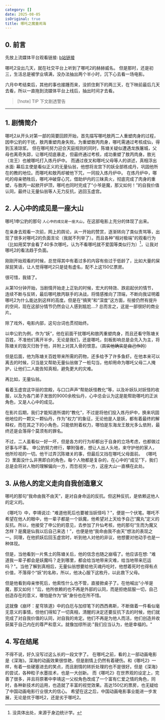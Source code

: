 ```yaml
---
category: []
date: 2025-08-05
isOriginal: true
title: 哪吒之魔童闹海
---
```

## 0. 前言
先放上流媒体平台观看链接: [b站链接](https://www.bilibili.com/bangumi/play/ep1364037)

哪吒2没出几天，就在社交平台上听到了哪吒2的赫赫威名。
但是那时，还是初三，生活总是被学业填满，没办法抽出两个半小时，沉下心去看一场电影。

六月中考结束后，其他的事也接踵而来，没抓住剩下的两三天，在下映前最后几天去看，所以一直拖到流媒体平台上线后，抽出时间才去看。

> [!note] TIP 
> 下文剧透警告
---
## 1. 剧情简介
哪吒2从开头对第一部的简要回顾开始，首先描写哪吒敖丙二人重塑肉身的过程，因申公豹的干扰，敖丙重塑肉身失败。为重塑敖丙肉身，哪吒需通过考核成仙，得到玉液琼浆。
但在哪吒努力迎合天庭规则的同时，陈塘关疑似遭遇龙族屠城，父母也离奇失踪，让哪吒彻底暴走，但最终通过考核，成功重塑了敖丙肉身。敖光（龙王）也被哪吒打入炼丹炉中。
而通过夜叉和哪吒父母等人的讲述，真相浮出水面: 幕后主使是看似正义的无量仙翁，他想将龙宫下的妖全部练成丹，巩固他所在的教的地位。而哪吒和敖丙却被他下咒，一同投入炼丹炉中。
在炼丹炉中，哪吒的母亲牺牲后，哪吒冲破穿心咒，借助炉内的三昧真火，彻底完成了肉身的重塑，与敖丙一起掀开炉顶，哪吒也同时完成了“小爷是魔，那又如何！”的自我价值认同，最终让无量仙翁等人无力反抗，逃回玉虚宫。
## 2. 人心中的成见是一座大山
哪吒1申公豹的那句 `人心中的成见是一座大山`，在这部电影上充分的体现了出来。

在亲身去观看一次前，网上的舆论，从一开始的赞赏，逐渐转向了类似责骂等，出现了很多对哪吒2的负面言论（我就不列举了）。而且各种"相对极端"的观看行为（比如用奖学金看了40多次哪吒，认为不看哪吒就不爱国等类似行为）[^1]，让我对哪吒2的看法趋于负面。

刚刚开始观看的时候，总觉得其中有着过多的内容有些过于低龄了，比如大量的屎尿屁笑话，让人觉得哪吒2只是徒有虚名，配不上这150亿票房。

很可惜，我错了。

从第10分钟开始，当剧情开始走上正轨的时候，宏大的特效、跌宕起伏的情节，连续不断与反转，最后哪吒敖丙联手的决战，将情感推向了顶端，不断向我证明着哪吒2为什么能达到这样的高度。但是在“搞笑”和“深度”这方面，衔接仍然有提升的空间，现在这部分情节仍然会让人感到尴尬....?
总而言之，这是一部很好的商业片。


除了戏外，电影内部，这句台词也贯彻始终。

以申公豹为例，作为“妖”，他在前面干扰哪吒和敖丙重塑肉身，而且还看守陈塘关百姓，不准他们离开半步。无论是我们，还是哪吒，刻板影响总是会先入为主，将陈塘关的毁灭归咎于他，并附上对其入骨的恨意。（~~其实他确实是自己作的~~）

但是后面，他为陈塘关百姓带来所需的药物，还多给予了许多鱼虾。在他本来可以离去的时候，只当是又帮助无量仙翁做了一桩勾当，他却用命为哪吒父母二人掩护，让他们二人能告知真相，避免更大的灾难。

再比如，无量仙翁。

看着玉虚宫这华丽的宫殿，与口口声声“帮助妖怪教化”等，以及补妖队对妖怪的收服，以及为各门弟子发放的9000余枚仙丹，心中总会认为这是能帮助哪吒的正派角色，又是人心中的成见。

在影片后期，我们才能知道所谓的“教化”，不过是将他们投入炼丹炉中，换来巩固他地位的一颗又一颗仙丹，作为"权力"的象征，无论他是人是妖，都有着最终的解释权，而在其之下的小角色，只能依附着权力，哪怕是东海龙王敖光多么依附，最终还是会落得个莫须有的罪名。

不过，二人虽看似一好一坏，但是各方的行为却都出于自身的立场考虑，也都做过好事与坏事。
申公豹努力修行，攀附强者，想让人出人头地，来守护他的家人，他所珍视的一切。他干过弄沉陈塘关的事，但最后又挡在哪吒父母面前。
《哪吒2》里面没什么非黑即白的角色，每个人物都是复杂的，在心中的“成见”下，我们总是会将对人物的理解偏向一方，而忽视另一方，这座大山一直横在此处。
## 3. 从他人的定义走向自我创造意义
哪吒的那句“我命由我不由天”，是对自身命运的反抗。但这种反抗，是依赖这他人的定义的。

《哪吒1》中，李靖说过: "难道他死后也要被当妖怪吗？"，便是一个伏笔。哪吒不希望在他人的眼中，他一辈子都是一个妖魔，他希望对上天给予自己“魔丸”定义的反抗。所以，他接受了申公豹的意见，去参加了升仙考核，他的那句“生而为魔又怎样？是魔是仙我以后自己来选！”，也便是他“我命由我不由天”想法的表现之一。同理，在他抓妖后回玉虚宫时，听到他人对他的非议，他想要对他动手也是一种体现。

但是，当他看到一片焦土的陈塘关后，他的信念也随之崩塌了。他应该在想: "难道我一辈子都会是妖魔吗？走到哪里，都会给当地带来灾难，给当地带来厄运吗？"。当他了解到真相后，无量仙翁想要给他灭魂丹吃时，他想着死时也得有点价值，不落得个“妖”的名称，所以，他决心服下这枚丹，以此救下父母。

但是他看到母亲惨死后，他索性什么也不管，直接掀桌子了。在他喊出“小爷是魔，那又如何！”后，他所依赖的也不再是外部的认同，而是拒绝屈服一切，自己创造存在的意义，哪怕是作为“妖“身份也在所不惜。

这就像《崩坏：星穹铁道》中的白厄与加缪笔下的西西弗斯，不断做着一件看似毫无意义的事情，但他们得知了一切真相，清醒的决定还要反抗下去的时候，他们就完成了对自我价值的认同，对自我的肯定。他们不再是为他人而活，他们创造并收获属于自己内在的尊严和意义。就像加缪所说:"我们应当认为，他是幸福的。"
## 4. 写在结尾
不得不说，好久没写过这么长的一段文字了。
在哪吒之前，看的上一部动画电影是《深海》。深海的动画效果很惊艳，但是剧情上仍然有着硬伤。和《哪吒2》一样，有着一些硬塞进去的笑点，而且剧情的转折处理的也不是很好。但是《深海》的尝试，各种粒子水墨技术，也是一大创新。
而《哪吒2》在世界观的设定上，完善了很多，并且将原著中李靖这一父权角色改成了一个富有仁爱之情的角色，同时，各种新技术的运用，也造就了丰富的视觉效果。高达150亿的票房，也无疑给了中国动画电影行业很大的信心。
希望在这之后，中国动画电影事业能进一步发展，无论是优于哪吒2，还是劣于哪吒2。

[^1]: 没具体出处，来源于身边统计学。